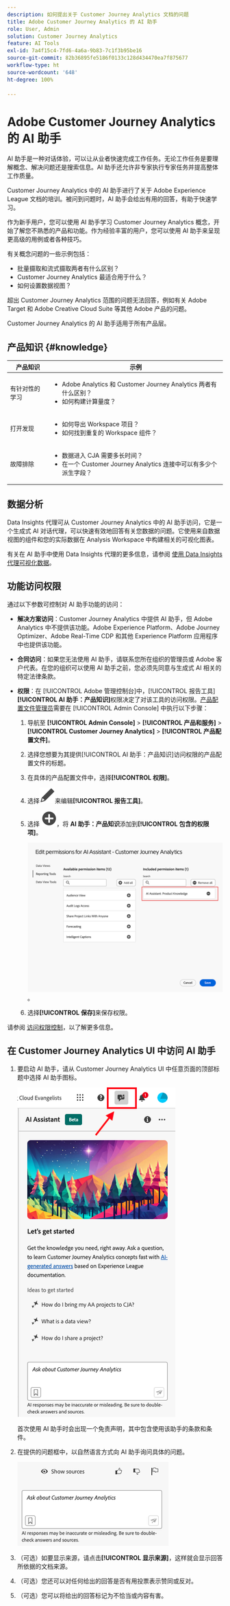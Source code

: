 ```yaml
---
description: 如何提出关于 Customer Journey Analytics 文档的问题
title: Adobe Customer Journey Analytics 的 AI 助手
role: User, Admin
solution: Customer Journey Analytics
feature: AI Tools
exl-id: 7a4f15c4-7fd6-4a6a-9b83-7c1f3b95be16
source-git-commit: 82b36895fe5186f0133c128d434470ea7f875677
workflow-type: ht
source-wordcount: '648'
ht-degree: 100%

---
```



# Adobe Customer Journey Analytics 的 AI 助手

AI 助手是一种对话体验，可以让从业者快速完成工作任务。无论工作任务是要理解概念、解决问题还是搜索信息。AI 助手还允许非专家执行专家任务并提高整体工作质量。

Customer Journey Analytics 中的 AI 助手进行了关于 Adobe Experience League 文档的培训。被问到问题时，AI 助手会给出有用的回答，有助于快速学习。

作为新手用户，您可以使用 AI 助手学习 Customer Journey Analytics 概念，开始了解您不熟悉的产品和功能。作为经验丰富的用户，您可以使用 AI 助手来呈现更高级的用例或者各种技巧。

有关概念问题的一些示例包括：

* 批量摄取和流式摄取两者有什么区别？
* Customer Journey Analytics 最适合用于什么？
* 如何设置数据视图？

超出 Customer Journey Analytics 范围的问题无法回答，例如有关 Adobe Target 和 Adobe Creative Cloud Suite 等其他 Adobe 产品的问题。

Customer Journey Analytics 的 AI 助手适用于所有产品层。

## 产品知识 {#knowledge}

| 产品知识 | 示例 |
| --- | --- |
| 有针对性的学习 | <ul><li>Adobe Analytics 和 Customer Journey Analytics 两者有什么区别？</li><li>如何构建计算量度？</li></ul> |
| 打开发现 | <ul><li>如何导出 Workspace 项目？</li><li>如何找到重复的 Workspace 组件？</li></ul> |
| 故障排除 | <ul><li>数据进入 CJA 需要多长时间？</li><li>在一个 Customer Journey Analytics 连接中可以有多少个派生字段？</li></ul> |

## 数据分析

Data Insights 代理可从 Customer Journey Analytics 中的 AI 助手访问，它是一个生成式 AI 对话代理，可以快速有效地回答有关您数据的问题。它使用来自数据视图的组件和您的实际数据在 Analysis Workspace 中构建相关的可视化图表。

有关在 AI 助手中使用 Data Insights 代理的更多信息，请参阅 [使用 Data Insights 代理可视化数据](/help/data-analysis-ai.md)。

## 功能访问权限

通过以下参数可控制对 AI 助手功能的访问：

* **解决方案访问**：Customer Journey Analytics 中提供 AI 助手，但 Adobe Analytics 中不提供该功能。Adobe Experience Platform、Adobe Journey Optimizer、Adobe Real-Time CDP 和其他 Experience Platform 应用程序中也提供该功能。

* **合同访问**：如果您无法使用 AI 助手，请联系您所在组织的管理员或 Adobe 客户代表。在您的组织可以使用 AI 助手之前，您必须先同意与生成式 AI 相关的特定法律条款。

* **权限**：在 [!UICONTROL Adobe 管理控制台]中，[!UICONTROL 报告工具] **[!UICONTROL AI 助手：产品知识]**&#x200B;权限决定了对该工具的访问权限。[产品配置文件管理员](https://helpx.adobe.com/cn/enterprise/using/manage-product-profiles.html)需要在 [!UICONTROL Admin Console] 中执行以下步骤：
   1. 导航至 **[!UICONTROL Admin Console]** > **[!UICONTROL 产品和服务]** > **[!UICONTROL Customer Journey Analytics]** > **[!UICONTROL 产品配置文件]**。
   1. 选择您想要为其提供[!UICONTROL AI 助手：产品知识]访问权限的产品配置文件的标题。
   1. 在具体的产品配置文件中，选择&#x200B;**[!UICONTROL 权限]**。
   1. 选择![编辑](/help/assets/icons/Edit.svg)来编辑&#x200B;**[!UICONTROL 报告工具]**。
   1. 选择 ![AddCircle](/help/assets/icons/AddCircle.svg)，将 **AI 助手：产品知识**&#x200B;添加到&#x200B;**[!UICONTROL 包含的权限项]**。

      ![添加权限](assets/ai-assistant-permissions.png)。

   1. 选择&#x200B;**[!UICONTROL 保存]**&#x200B;来保存权限。

请参阅 [访问权限控制](/help/technotes/access-control.md#access-control)，以了解更多信息。

## 在 Customer Journey Analytics UI 中访问 AI 助手

1. 要启动 AI 助手，请从 Customer Journey Analytics UI 中任意页面的顶部标题中选择 AI 助手图标。

   ![AI 助手图标](assets/ai-asst1.png)

   首次使用 AI 助手时会出现一个免责声明，其中包含使用该助手的条款和条件。

1. 在提供的问题框中，以自然语言方式向 AI 助手询问具体的问题。

   ![问题框](assets/ai-asst2.png)

1. （可选）如要显示来源，请点击&#x200B;**[!UICONTROL 显示来源]**，这样就会显示回答所依据的文档来源。

1. （可选）您还可以对任何给出的回答是否有用投票表示赞同或反对。

1. （可选）您可以将给出的回答标记为不恰当或内容有害。
